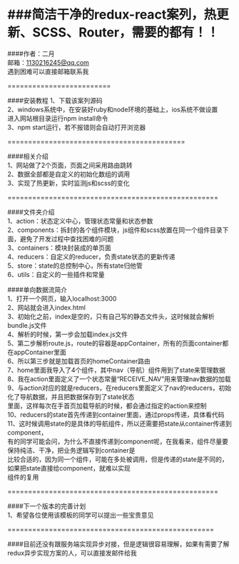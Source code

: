 ###简洁干净的redux-react案列，热更新、SCSS、Router，需要的都有！！
==========================================

####作者：二月  
邮箱：1130216245@qq.com  
遇到困难可以直接邮箱联系我

=========================

####安装教程
1、下载该案列源码  
2、windows系统中，在安装好ruby和node环境的基础上，ios系统不做设置  
进入网站根目录运行npm install命令  
3、npm start运行，若不报错则会自动打开浏览器  

===========================================

####相关介绍  
1、网站做了2个页面，页面之间采用路由跳转  
2、数据全部都是自定义的初始化数组的调用  
3、实现了热更新，实时监测js和scss的变化  


===================================================

####文件夹介绍  
1、action：状态定义中心，管理状态常量和状态参数  
2、components：拆封的各个组件模块，js组件和scss放置在同一个组件目录下面，避免了开发过程中查找困难的问题  
3、containers：模块封装成的单页面  
4、reducers：自定义的reducer，负责state状态的更新传递  
5、store：state的总控制中心，所有state归他管  
6、utils：自定义的一些插件和常量  

####单向数据流简介  
1、打开一个网页，输入localhost:3000  
2、网站就会进入index.html  
3、初始化之前，index是空的，只有自己写的静态文件头，这时候就会解析bundle.js文件  
4、解析的时候，第一步会加载index.js文件  
5、第二步解析route.js，route的容器是appContainer，所有的页面container都在appContainer里面  
6、所以第三步就是加载首页的homeContainer路由  
7、home里面我导入了4个组件，其中nav（导航）组件用到了state来管理数据  
8、我在action里面定义了一个状态常量“RECEIVE_NAV”用来管理nav数据的加载  
9、与action对应的就是reducers，在reducers里面定义了nav的reducers，初始化了导航数据，并且把数据保存到了state状态  
里面，这样每次在手首页加载导航的时候，都会通过指定的action来控制  
10、reducers的state首先传递到container里面，通过props传递，具体看代码  
11、这时候调用state的是具体的导航组件，所以还需要把state从container传递到component，  
有的同学可能会问，为什么不直接传递到component呢，在我看来，组件尽量要保持纯洁、干净，把业务逻辑写到container是  
比较合适的，因为同一个组件，可能在多处被调用，但是传递的state是不同的，如果把state直接给component，就难以实现  
组件的复用

===================================================

####下一个版本的完善计划  
1、希望各位使用该模板的同学可以提出一些宝贵意见  

==================================================

####目前还没有跟服务端实现异步对接，但是逻辑很容易理解，如果有需要了解redux异步实现方案的人，可以直接发邮件给我